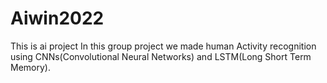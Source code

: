 # Aiwin2022
This is ai project
In this group project we made human Activity recognition using CNNs(Convolutional Neural Networks) and LSTM(Long Short Term Memory). 
